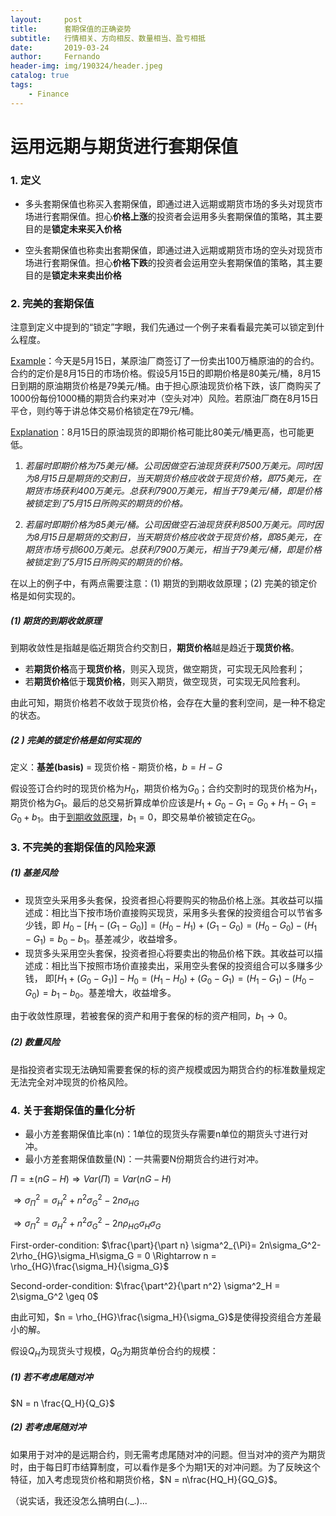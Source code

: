 ```yaml
---
layout:     post
title:      套期保值的正确姿势
subtitle:   行情相关、方向相反、数量相当、盈亏相抵
date:       2019-03-24
author:     Fernando
header-img: img/190324/header.jpeg
catalog: true
tags:
    - Finance
---
```


# 运用远期与期货进行套期保值

### 1. 定义

* 多头套期保值也称买入套期保值，即通过进入远期或期货市场的多头对现货市场进行套期保值。担心**价格上涨**的投资者会运用多头套期保值的策略，其主要目的是**锁定未来买入价格** 

* 空头套期保值也称卖出套期保值，即通过进入远期或期货市场的空头对现货市场进行套期保值。担心**价格下跌**的投资者会运用空头套期保值的策略，其主要目的是**锁定未来卖出价格** 

### 2. 完美的套期保值

注意到定义中提到的“锁定”字眼，我们先通过一个例子来看看最完美可以锁定到什么程度。

<u>Example</u>：今天是5月15日，某原油厂商签订了一份卖出100万桶原油的的合约。合约的定价是8月15日的市场价格。假设5月15日的即期价格是80美元/桶，8月15日到期的原油期货价格是79美元/桶。由于担心原油现货价格下跌，该厂商购买了1000份每份1000桶的期货合约来对冲（空头对冲）风险。若原油厂商在8月15日平仓，则约等于讲总体交易价格锁定在79元/桶。

<u>Explanation</u>：8月15日的原油现货的即期价格可能比80美元/桶更高，也可能更低。

1. *若届时即期价格为75美元/桶。公司因做空石油现货获利7500万美元。同时因为8月15日是期货的交割日，当天期货价格应收敛于现货价格，即75美元，在期货市场获利400万美元。总获利7900万美元，相当于79美元/桶，即是价格被锁定到了5月15日所购买的期货的价格。*

2. *若届时即期价格为85美元/桶。公司因做空石油现货获利8500万美元。同时因为8月15日是期货的交割日，当天期货价格应收敛于现货价格，即85美元，在期货市场亏损600万美元。总获利7900万美元，相当于79美元/桶，即是价格被锁定到了5月15日所购买的期货的价格。*

在以上的例子中，有两点需要注意：(1) 期货的到期收敛原理；(2) 完美的锁定价格是如何实现的。

##### (1) 期货的到期收敛原理

到期收敛性是指越是临近期货合约交割日，**期货价格**越是趋近于**现货价格**。

* 若**期货价格**高于**现货价格**，则买入现货，做空期货，可实现无风险套利；
* 若**期货价格**低于**现货价格**，则买入期货，做空现货，可实现无风险套利。

由此可知，期货价格若不收敛于现货价格，会存在大量的套利空间，是一种不稳定的状态。

##### (2 ) 完美的锁定价格是如何实现的

定义：**基差(basis)** = 现货价格 - 期货价格，$b=H-G$

假设签订合约时的现货价格为$H_0$，期货价格为$G_0$；合约交割时的现货价格为$H_1$，期货价格为$G_1$。最后的总交易折算成单价应该是$H_1 + G_0 - G_1 = G_0 + H_1 - G_1 = G_0 + b_1$。由于<u>到期收敛原理</u>，$b_1 = 0$，即交易单价被锁定在$G_0$。

### 3. 不完美的套期保值的风险来源

##### (1) 基差风险

* 现货空头采用多头套保，投资者担心将要购买的物品价格上涨。其收益可以描述成：相比当下按市场价直接购买现货，采用多头套保的投资组合可以节省多少钱，即 $H_0 - [H_1 - (G_1 - G_0)] = (H_0 - H_1) + (G_1 - G_0) = (H_0 - G_0) - (H_1 - G_1) = b_0 - b_1$。基差减少，收益增多。
* 现货多头采用空头套保，投资者担心将要卖出的物品价格下跌。其收益可以描述成：相比当下按照市场价直接卖出，采用空头套保的投资组合可以多赚多少钱， 即$[H_1 + (G_0 - G_1)] - H_0 = (H_1 - H_0) + (G_0 - G_1) = (H_1 - G_1) - (H_0 - G_0) = b_1 - b_0$。基差增大，收益增多。

由于收敛性原理，若被套保的资产和用于套保的标的资产相同，$b_1 \rightarrow 0$。

##### (2) 数量风险

是指投资者实现无法确知需要套保的标的资产规模或因为期货合约的标准数量规定无法完全对冲现货的价格风险。

### 4. 关于套期保值的量化分析

* 最小方差套期保值比率(n)：1单位的现货头存需要n单位的期货头寸进行对冲。
* 最小方差套期保值数量(N)：一共需要N份期货合约进行对冲。

$\Pi  = \pm (nG - H) \Rightarrow Var(\Pi) = Var(nG-H)$

$\Rightarrow  \sigma^2_{\Pi} = \sigma^2_H +n^2\sigma^2_G - 2n\sigma_{HG}$

$\Rightarrow  \sigma^2_{\Pi} = \sigma^2_H +n^2\sigma^2_G - 2n\rho_{HG}\sigma_H\sigma_G$

First-order-condition: $\frac{\part}{\part n} \sigma^2_{\Pi}= 2n\sigma_G^2-2\rho_{HG}\sigma_H\sigma_G = 0 \Rightarrow n = \rho_{HG}\frac{\sigma_H}{\sigma_G}$

Second-order-condition: $\frac{\part^2}{\part n^2} \sigma^2_H = 2\sigma_G^2 \geq 0$

由此可知，$n = \rho_{HG}\frac{\sigma_H}{\sigma_G}$是使得投资组合方差最小的解。

假设$Q_H$为现货头寸规模，$Q_G$为期货单份合约的规模：

##### (1) 若不考虑尾随对冲

$N = n \frac{Q_H}{Q_G}$

##### (2) 若考虑尾随对冲

如果用于对冲的是远期合约，则无需考虑尾随对冲的问题。但当对冲的资产为期货时，由于每日盯市结算制度，可以看作是多个为期1天的对冲问题。为了反映这个特征，加入考虑现货价格和期货价格，$N = n\frac{HQ_H}{GQ_G}$。

（说实话，我还没怎么搞明白(._.)...